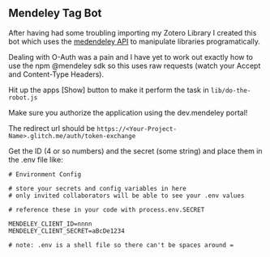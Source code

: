 ## Mendeley Tag Bot
After having had some troubling importing my Zotero Library I created this bot which uses the [medendeley API](http://dev.mendeley.com/) to manipulate libraries programatically.

Dealing with O-Auth was a pain and I have yet to work out exactly how to use the npm @mendeley sdk so this uses raw requests (watch your Accept and Content-Type Headers).

Hit up the apps [Show] button to make it perform the task in `lib/do-the-robot.js`

Make sure you authorize the application using the dev.mendeley portal!

The redirect url should be `https://<Your-Project-Name>.glitch.me/auth/token-exchange`

Get the ID (4 or so numbers) and the secret (some string) and place them in the .env file like:

```
# Environment Config

# store your secrets and config variables in here
# only invited collaborators will be able to see your .env values

# reference these in your code with process.env.SECRET

MENDELEY_CLIENT_ID=nnnn
MENDELEY_CLIENT_SECRET=aBcDe1234

# note: .env is a shell file so there can't be spaces around =
```


